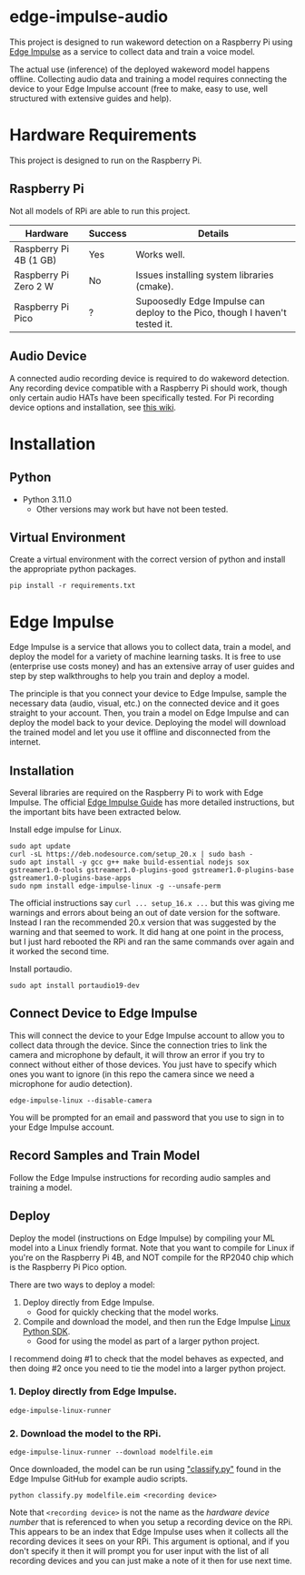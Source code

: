 # edge-impulse-audio
This project is designed to run wakeword detection on a Raspberry Pi using [Edge Impulse](https://edgeimpulse.com/) as a service to collect data and train a voice model. 

The actual use (inference) of the deployed wakeword model happens offline. Collecting audio data and training a model requires connecting the device to your Edge Impulse account (free to make, easy to use, well structured with extensive guides and help).

# Hardware Requirements
This project is designed to run on the Raspberry Pi.

## Raspberry Pi
Not all models of RPi are able to run this project.

| Hardware | Success | Details |
|-|-|-|
| Raspberry Pi 4B (1 GB) | Yes | Works well. |
| Raspberry Pi Zero 2 W | No | Issues installing system libraries (cmake). |
| Raspberry Pi Pico | ? | Supoosedly Edge Impulse can deploy to the Pico, though I haven't tested it. |

## Audio Device
A connected audio recording device is required to do wakeword detection. Any recording device compatible with a Raspberry Pi should work, though only certain audio HATs have been specifically tested. For Pi recording device options and installation, see [this wiki](https://github.com/EricApgar/raspberry-pi-how-to/wiki/Audio-Recording-Basics). 

# Installation

## Python
* Python 3.11.0
    * Other versions may work but have not been tested.
 
## Virtual Environment
Create a virtual environment with the correct version of python and install the appropriate python packages.
```
pip install -r requirements.txt
```

# Edge Impulse
Edge Impulse is a service that allows you to collect data, train a model, and deploy the model for a variety of machine learning tasks. It is free to use (enterprise use costs money) and has an extensive array of user guides and step by step walkthroughs to help you train and deploy a model.

The principle is that you connect your device to Edge Impulse, sample the necessary data (audio, visual, etc.) on the connected device and it goes straight to your account. Then, you train a model on Edge Impulse and can deploy the model back to your device. Deploying the model will download the trained model and let you use it offline and disconnected from the internet.

## Installation
Several libraries are required on the Raspberry Pi to work with Edge Impulse. The official [Edge Impulse Guide](https://docs.edgeimpulse.com/docs/edge-ai-hardware/cpu/raspberry-pi-4) has more detailed instructions, but the important bits have been extracted below.

Install edge impulse for Linux.
```
sudo apt update
curl -sL https://deb.nodesource.com/setup_20.x | sudo bash -
sudo apt install -y gcc g++ make build-essential nodejs sox gstreamer1.0-tools gstreamer1.0-plugins-good gstreamer1.0-plugins-base gstreamer1.0-plugins-base-apps
sudo npm install edge-impulse-linux -g --unsafe-perm
```

The official instructions say ```curl ... setup_16.x ...``` but this was giving me warnings and errors about being an out of date version for the software. Instead I ran the recommended 20.x version that was suggested by the warning and that seemed to work. It did hang at one point in the process, but I just hard rebooted the RPi and ran the same commands over again and it worked the second time.

Install portaudio.
```
sudo apt install portaudio19-dev
```

## Connect Device to Edge Impulse
This will connect the device to your Edge Impulse account to allow you to collect data through the device. Since the connection tries to link the camera and microphone by default, it will throw an error if you try to connect without either of those devices. You just have to specify which ones you want to ignore (in this repo the camera since we need a microphone for audio detection).

```
edge-impulse-linux --disable-camera
```
You will be prompted for an email and password that you use to sign in to your Edge Impulse account.

## Record Samples and Train Model
Follow the Edge Impulse instructions for recording audio samples and training a model.

## Deploy
Deploy the model (instructions on Edge Impulse) by compiling your ML model into a Linux friendly format. Note that you want to compile for Linux if you're on the Raspberry Pi 4B, and NOT compile for the RP2040 chip which is the Raspberry Pi Pico option.

There are two ways to deploy a model:
1. Deploy directly from Edge Impulse.
   * Good for quickly checking that the model works.
0. Compile and download the model, and then run the Edge Impulse [Linux Python SDK](https://docs.edgeimpulse.com/docs/tools/edge-impulse-for-linux/linux-python-sdk).
   * Good for using the model as part of a larger python project.

I recommend doing #1 to check that the model behaves as expected, and then doing #2 once you need to tie the model into a larger python project.

### 1. Deploy directly from Edge Impulse.
```
edge-impulse-linux-runner
```

### 2. Download the model to the RPi.
```
edge-impulse-linux-runner --download modelfile.eim
```

Once downloaded, the model can be run using ["classify.py"](https://github.com/edgeimpulse/linux-sdk-python/blob/master/examples/audio/classify.py) found in the Edge Impulse GitHub for example audio scripts.
```
python classify.py modelfile.eim <recording device>
```

Note that ```<recording device>``` is not the name as the *hardware device number* that is referenced to when you setup a recording device on the RPi. This appears to be an index that Edge Impulse uses when it collects all the recording devices it sees on your RPi. This argument is optional, and if you don't specify it then it will prompt you for user input with the list of all recording devices and you can just make a note of it then for use next time. 
